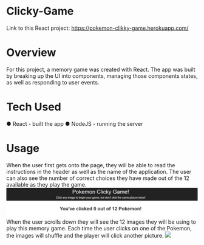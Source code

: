 # Clicky-Game

Link to this React project: https://pokemon-clikky-game.herokuapp.com/

# Overview

For this project, a memory game was created with React. The app was built by breaking up the UI into components, managing those components states, as well as responding to user events.

# Tech Used
● React - built the app
● NodeJS - running the server

# Usage
When the user first gets onto the page, they will be able to read the instructions in the header as well as the name of the application. The user can also see the number of correct choices they have made out of the 12 available as they play the game.
![](images/header.png) <br>
When the user scrolls down they will see the 12 images they will be using to play this memory game. Each time the user clicks on one of the Pokemon, the images will shuffle and the player will click another picture. 
![](images/click.png) <br>

